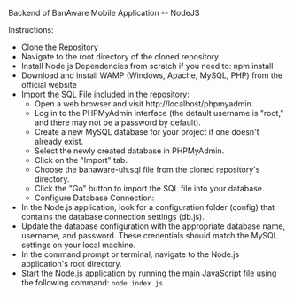 Backend of BanAware Mobile Application -- NodeJS

Instructions:

- Clone the Repository
- Navigate to the root directory of the cloned repository
- Install Node.js Dependencies from scratch if you need to: npm install
- Download and install WAMP (Windows, Apache, MySQL, PHP) from the official website
- Import the SQL File included in the repository:
	- Open a web browser and visit http://localhost/phpmyadmin.
	- Log in to the PHPMyAdmin interface (the default username is "root," and there may not be a password by default).
	- Create a new MySQL database for your project if one doesn't already exist.
	- Select the newly created database in PHPMyAdmin.
	- Click on the "Import" tab.
	- Choose the banaware-uh.sql file from the cloned repository's directory.
	- Click the "Go" button to import the SQL file into your database.
	- Configure Database Connection:
- In the Node.js application, look for a configuration folder (config) that contains the database connection settings (db.js).
- Update the database configuration with the appropriate database name, username, and password. These credentials should match the MySQL settings on your local machine.
- In the command prompt or terminal, navigate to the Node.js application's root directory.
- Start the Node.js application by running the main JavaScript file using the following command:
```node index.js```
